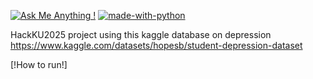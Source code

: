 [![Ask Me Anything !](https://img.shields.io/badge/Ask%20me-anything-1abc9c.svg)](https://GitHub.com/ascaletty) [![made-with-python](https://img.shields.io/badge/Made%20with-Python-1f425f.svg)](https://www.python.org/)  


HackKU2025 project using this kaggle database on depression
https://www.kaggle.com/datasets/hopesb/student-depression-dataset


[!How to run!]
